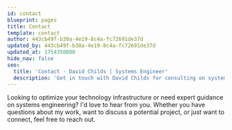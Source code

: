 ```yaml
---
id: contact
blueprint: pages
title: Contact
template: contact
author: 443cb49f-b30a-4e19-8c4a-fc72691de37d
updated_by: 443cb49f-b30a-4e19-8c4a-fc72691de37d
updated_at: 1754350000
hide_nav: false
seo:
  title: 'Contact - David Childs | Systems Engineer'
  description: 'Get in touch with David Childs for consulting on systems engineering, infrastructure design, and technology solutions. Available for remote consulting worldwide.'
---
```

Looking to optimize your technology infrastructure or need expert guidance on systems engineering? I'd love to hear from you. Whether you have questions about my work, want to discuss a potential project, or just want to connect, feel free to reach out.